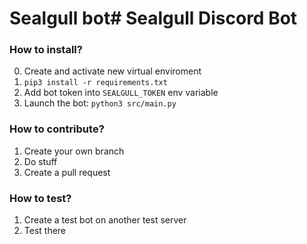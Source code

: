 # Sealgull bot# Sealgull Discord Bot

### How to install?

0) Create and activate new virtual enviroment
1) `pip3 install -r requirements.txt`
2) Add bot token into `SEALGULL_TOKEN` env variable
3) Launch the bot: `python3 src/main.py`

### How to contribute?

1) Create your own branch
2) Do stuff
3) Create a pull request

### How to test?
1) Create a test bot on another test server
2) Test there

